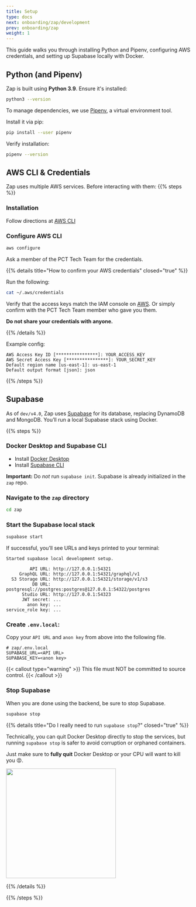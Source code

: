 ```yaml
---
title: Setup
type: docs
next: onboarding/zap/development
prev: onboarding/zap
weight: 1
---
```


This guide walks you through installing Python and Pipenv, configuring AWS credentials, and setting up Supabase locally with Docker.

## Python (and Pipenv)

Zap is built using **Python 3.9**. Ensure it's installed:

```bash
python3 --version
```

To manage dependencies, we use [Pipenv](https://pipenv.pypa.io/en/latest/), a virtual environment tool.

Install it via pip:

```bash
pip install --user pipenv
```

Verify installation:

```bash
pipenv --version
```

## AWS CLI & Credentials

Zap uses multiple AWS services. Before interacting with them:
{{% steps %}}

### Installation

Follow directions at [AWS CLI](https://aws.amazon.com/cli/)

### Configure AWS CLI

```bash
aws configure
```

Ask a member of the PCT Tech Team for the credentials.

{{% details title="How to confirm your AWS credentials" closed="true" %}}

Run the following:

```bash
cat ~/.aws/credentials
```

Verify that the access keys match the IAM console on [AWS](https://us-east-1.console.aws.amazon.com/iam/home#/security_credentials). Or simply confirm with the PCT Tech Team member who gave you them.

**Do not share your credentials with anyone.**

{{% /details %}}

Example config:

```
AWS Access Key ID [****************]: YOUR_ACCESS_KEY
AWS Secret Access Key [****************]: YOUR_SECRET_KEY
Default region name [us-east-1]: us-east-1
Default output format [json]: json
```

{{% /steps %}}

## Supabase

As of `dev/v4.0`, Zap uses [Supabase](https://supabase.com/) for its database, replacing DynamoDB and MongoDB. You’ll run a local Supabase stack using Docker.

{{% steps %}}

### Docker Desktop and Supabase CLI

- Install [Docker Desktop](https://docs.docker.com/desktop/)
- Install [Supabase CLI](https://supabase.com/docs/guides/local-development#install-the-cli)

**Important:** Do _not_ run `supabase init`. Supabase is already initialized in the `zap` repo.

### Navigate to the `zap` directory

```bash
cd zap
```

### Start the Supabase local stack

```bash
supabase start
```

If successful, you’ll see URLs and keys printed to your terminal:

```
Started supabase local development setup.

         API URL: http://127.0.0.1:54321
     GraphQL URL: http://127.0.0.1:54321/graphql/v1
  S3 Storage URL: http://127.0.0.1:54321/storage/v1/s3
          DB URL: postgresql://postgres:postgres@127.0.0.1:54322/postgres
      Studio URL: http://127.0.0.1:54323
      JWT secret: ...
        anon key: ...
service_role key: ...
```

### Create `.env.local`:

Copy your `API URL` and `anon key` from above into the following file.

```env
# zap/.env.local
SUPABASE_URL=<API URL>
SUPABASE_KEY=<anon key>
```

{{< callout type="warning" >}}
This file must NOT be committed to source control.
{{< /callout >}}

### Stop Supabase

When you are done using the backend, be sure to stop Supabase.

```bash
supabase stop
```

{{% details title="Do I really need to run `supabase stop`?" closed="true" %}}

Technically, you can quit Docker Desktop directly to stop the services, but running `supabase stop` is safer to avoid corruption or orphaned containers.

Just make sure to **fully quit** Docker Desktop or your CPU will want to kill you 😡.

<img src="/images/zap/quit_docker_desktop.png" width="300">

{{% /details %}}

{{% /steps %}}
